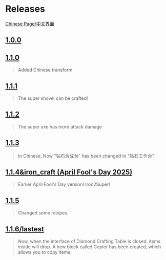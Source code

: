 # Releases

[Chinese Page/中文界面](/cn/projects/coolitem)

## [1.0.0](https://github.com/rainbow2013/coolitem/releases/download/1.0.0/coolitem-1.0.0.jar)

>

## [1.1.0](https://github.com/rainbow2013/coolitem/releases/download/1.1.0/coolitem-1.1.0.jar)

> Added Chinese transform

## [1.1.1](https://github.com/rainbow2013/coolitem/releases/download/1.1.1/coolitem-1.1.1.jar)

> The super shovel can be crafted!

## [1.1.2](https://github.com/rainbow2013/coolitem/releases/download/1.1.2/coolitem-1.1.2.jar)

> The super axe has more attack damage

## [1.1.3](https://github.com/rainbow2013/coolitem/releases/download/1.1.3/coolitem-1.1.3.jar)

> In Chinese, Now "钻石合成台" has been changed to "钻石工作台"

## [1.1.4&iron_craft (April Fool's Day 2025)](https://github.com/rainbow2013/coolitem/releases/download/1.1.4%26iron_craft/coolitem-1.1.4.iron_craft.jar)
<!-- It's Update On Feb. 2, 2025 hehe -->
> Earlier April Fool's Day version!
> Iron2Super!

## [1.1.5](https://github.com/rainbow2013/coolitem/releases/download/1.1.5/coolitem-1.1.5.jar)

> Changed some recipes.

## [1.1.6/lastest](https://github.com/rainbow2013/coolitem/releases/download/1.1.6/coolitem-1.1.6.jar)

> Now, when the interface of Diamond Crafting Table is closed, items inside will drop.
> A new block called Copier has been created, which allows you to copy items.
